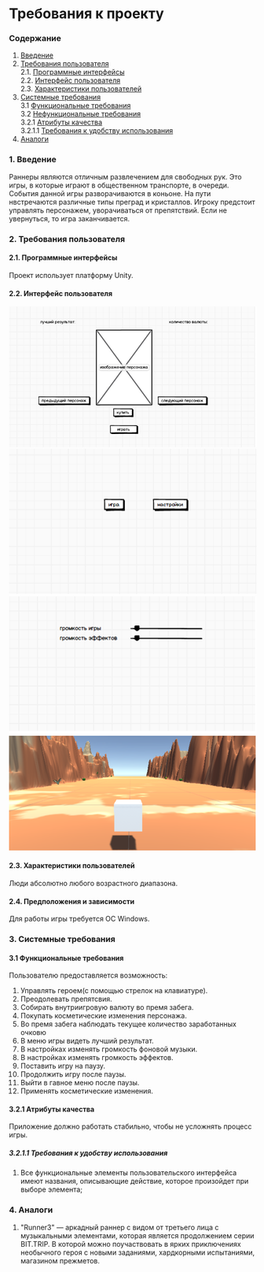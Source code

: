 # Требования к проекту
### Содержание
1. [Введение](#1)
2. [Требования пользователя](#2) <br>
2.1. [Программные интерфейсы](#2.1) <br>
2.2. [Интерфейс пользователя](#2.2) <br>
2.3. [Характеристики пользователей](#2.3) <br>
3. [Системные требования](#3) <br>
3.1 [Функциональные требования](#3.1) <br>
3.2 [Нефункциональные требования](#3.2) <br>
3.2.1 [Атрибуты качества](#3.2.1) <br>
3.2.1.1 [Требования к удобству использования](#3.2.1.1) <br>
4. [Аналоги](#4) <br>

### 1. Введение <a name="1"></a>
Раннеры являются отличным развлечением для свободных рук. Это игры, в которые играют в общественном транспорте, в очереди. События данной игры разворачиваются в коньоне. На пути нвстречаются различные типы преград и кристаллов. Игроку предстоит управлять персонажем, уворачиваться от препятствий. Если не увернуться, то игра заканчивается.

### 2. Требования пользователя <a name="2"></a>
#### 2.1. Программные интерфейсы <a name="2.1"></a>
Проект использует платформу Unity.
#### 2.2. Интерфейс пользователя <a name="2.2"></a>
![Интерфейс пользователя](https://github.com/vit764/DesertRun/blob/master/%D0%98%D0%B7%D0%BE%D0%B1%D1%80%D0%B0%D0%B6%D0%B5%D0%BD%D0%B8%D1%8F/mockup.png)
![Стартовый экран](https://github.com/vit764/DesertRun/blob/master/%D0%98%D0%B7%D0%BE%D0%B1%D1%80%D0%B0%D0%B6%D0%B5%D0%BD%D0%B8%D1%8F/srartscreen.png)
![Настройки](https://github.com/vit764/DesertRun/blob/master/%D0%98%D0%B7%D0%BE%D0%B1%D1%80%D0%B0%D0%B6%D0%B5%D0%BD%D0%B8%D1%8F/sitting.png)
![Игровой экран](https://github.com/vit764/DesertRun/blob/master/%D0%98%D0%B7%D0%BE%D0%B1%D1%80%D0%B0%D0%B6%D0%B5%D0%BD%D0%B8%D1%8F/playscreen.png)
#### 2.3. Характеристики пользователей <a name="2.3"></a>
Люди абсолютно любого возрастного диапазона.
#### 2.4. Предположения и зависимости <a name="2.4"></a>
Для работы игры требуется ОС Windows.

### 3. Системные требования <a name="3"></a>
#### 3.1 Функциональные требования <a name="3.1"></a>
Пользователю предоставляется возможность:
1. Управлять героем(с помощью стрелок на клавиатуре).
2. Преодолевать препятсвия.
3. Собирать внутриигровую валюту во премя забега.
4. Покупать косметические изменения персонажа.
5. Во премя забега наблюдать текущее количество заработанных очковю
6. В меню игры видеть лучший результат.
7. В настройках изменять громкость фоновой музыки.
8. В настройках изменять громкость эффектов.
9. Поставить игру на паузу.
10. Продолжить игру после паузы.
11. Выйти в гавное меню после паузы.
12. Применять косметические изменения.
#### 3.2.1 Атрибуты качества <a name="3.2.1"></a>
Приложение должно работать стабильно, чтобы не усложнять процесс игры.
##### 3.2.1.1 Требования к удобству использования <a name="3.2.1.1"></a>
1. Все функциональные элементы пользовательского интерфейса имеют названия, описывающие действие, которое произойдет при выборе элемента;

### 4. Аналоги <a name="4"></a>
1. "Runner3" — аркадный раннер с видом от третьего лица с музыкальными элементами, которая является продолжением серии BIT.TRIP. В которой можно поучаствовать в ярких приключениях необычного героя с новыми заданиями, хардкорными испытаниями, магазином прежметов.

